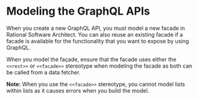 # Modeling the GraphQL APIs

When you create a new GraphQL API, you must model a new facade in Rational Software Architect. You can also reuse an existing facade if a facade is available for the functionality that you want to expose by using GraphQL.

When you model the façade, ensure that the facade uses either the  `<<rest>>` or `<<facade>>` stereotype when modeling the facade as both can be called from a data fetcher.

**Note:** When you use the `<<facade>>` stereotype, you cannot model lists within lists as it causes errors when you build the model.
